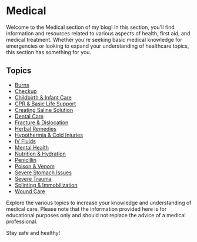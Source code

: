 # Medical

Welcome to the Medical section of my blog! In this section, you'll find information and resources related to various aspects of health, first aid, and medical treatment. Whether you're seeking basic medical knowledge for emergencies or looking to expand your understanding of healthcare topics, this section has something for you.

## Topics

- [Burns](./burns.md)
- [Checkup](./checkup.md)
- [Childbirth & Infant Care](./childbirth-infant-care.md)
- [CPR & Basic Life Support](./cpr-basic-life-support.md)
- [Creating Saline Solution](./createsaline.md)
- [Dental Care](./dental-care.md)
- [Fracture & Dislocation](./fracture-dislocation.md)
- [Herbal Remedies](./herbal-remedies.md)
- [Hypothermia & Cold Injuries](./hypothermia-cold-injuries.md)
- [IV Fluids](./ivfluids.md)
- [Mental Health](./mental-health.md)
- [Nutrition & Hydration](./nutrition-hydration.md)
- [Penicillin](./penicillin.md)
- [Poison & Venom](./poison-venom.md)
- [Severe Stomach Issues](./severe-stomach-issues.md)
- [Severe Trauma](./severe-trauma.md)
- [Splinting & Immobilization](./splinting-immobilization.md)
- [Wound Care](./wound-care.md)

Explore the various topics to increase your knowledge and understanding of medical care. Please note that the information provided here is for educational purposes only and should not replace the advice of a medical professional.

Stay safe and healthy!
